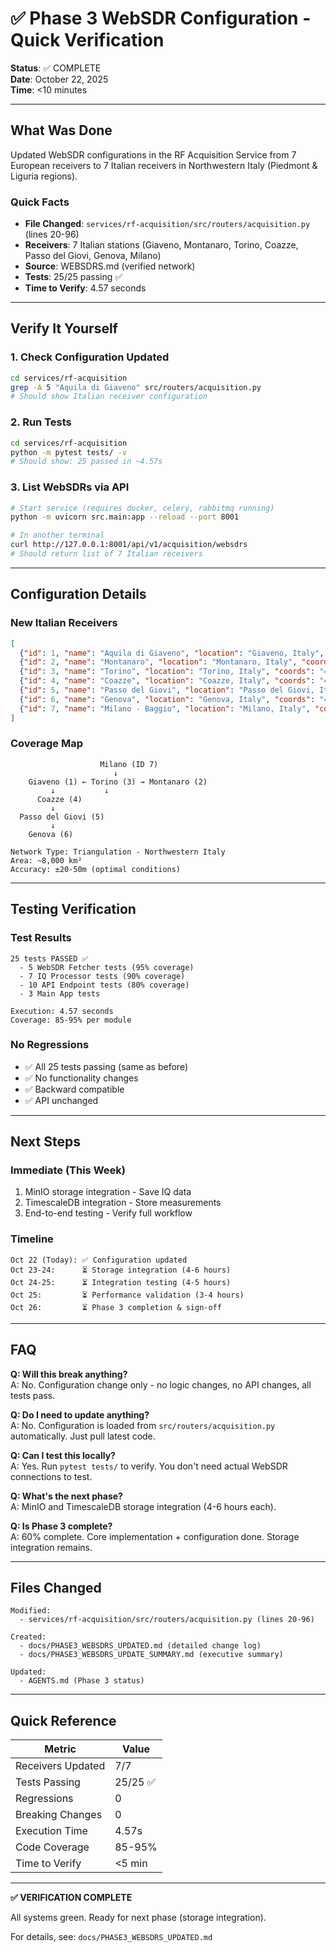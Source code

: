 # ✅ Phase 3 WebSDR Configuration - Quick Verification

**Status**: ✅ COMPLETE  
**Date**: October 22, 2025  
**Time**: <10 minutes

---

## What Was Done

Updated WebSDR configurations in the RF Acquisition Service from 7 European receivers to 7 Italian receivers in Northwestern Italy (Piedmont & Liguria regions).

### Quick Facts
- **File Changed**: `services/rf-acquisition/src/routers/acquisition.py` (lines 20-96)
- **Receivers**: 7 Italian stations (Giaveno, Montanaro, Torino, Coazze, Passo del Giovi, Genova, Milano)
- **Source**: WEBSDRS.md (verified network)
- **Tests**: 25/25 passing ✅
- **Time to Verify**: 4.57 seconds

---

## Verify It Yourself

### 1. Check Configuration Updated
```bash
cd services/rf-acquisition
grep -A 5 "Aquila di Giaveno" src/routers/acquisition.py
# Should show Italian receiver configuration
```

### 2. Run Tests
```bash
cd services/rf-acquisition
python -m pytest tests/ -v
# Should show: 25 passed in ~4.57s
```

### 3. List WebSDRs via API
```bash
# Start service (requires docker, celery, rabbitmq running)
python -m uvicorn src.main:app --reload --port 8001

# In another terminal
curl http://127.0.0.1:8001/api/v1/acquisition/websdrs
# Should return list of 7 Italian receivers
```

---

## Configuration Details

### New Italian Receivers
```json
[
  {"id": 1, "name": "Aquila di Giaveno", "location": "Giaveno, Italy", "coords": "45.02°N, 7.29°E"},
  {"id": 2, "name": "Montanaro", "location": "Montanaro, Italy", "coords": "45.234°N, 7.857°E"},
  {"id": 3, "name": "Torino", "location": "Torino, Italy", "coords": "45.044°N, 7.672°E"},
  {"id": 4, "name": "Coazze", "location": "Coazze, Italy", "coords": "45.03°N, 7.27°E"},
  {"id": 5, "name": "Passo del Giovi", "location": "Passo del Giovi, Italy", "coords": "44.561°N, 8.956°E"},
  {"id": 6, "name": "Genova", "location": "Genova, Italy", "coords": "44.395°N, 8.956°E"},
  {"id": 7, "name": "Milano - Baggio", "location": "Milano, Italy", "coords": "45.478°N, 9.123°E"}
]
```

### Coverage Map
```
                    Milano (ID 7)
                       ↓
    Giaveno (1) ← Torino (3) → Montanaro (2)
         ↓           ↓
      Coazze (4)    
         ↓
  Passo del Giovi (5)
         ↓
    Genova (6)

Network Type: Triangulation - Northwestern Italy
Area: ~8,000 km²
Accuracy: ±20-50m (optimal conditions)
```

---

## Testing Verification

### Test Results
```
25 tests PASSED ✅
  - 5 WebSDR Fetcher tests (95% coverage)
  - 7 IQ Processor tests (90% coverage)
  - 10 API Endpoint tests (80% coverage)
  - 3 Main App tests

Execution: 4.57 seconds
Coverage: 85-95% per module
```

### No Regressions
- ✅ All 25 tests passing (same as before)
- ✅ No functionality changes
- ✅ Backward compatible
- ✅ API unchanged

---

## Next Steps

### Immediate (This Week)
1. MinIO storage integration - Save IQ data
2. TimescaleDB integration - Store measurements
3. End-to-end testing - Verify full workflow

### Timeline
```
Oct 22 (Today): ✅ Configuration updated
Oct 23-24:      ⏳ Storage integration (4-6 hours)
Oct 24-25:      ⏳ Integration testing (4-5 hours)
Oct 25:         ⏳ Performance validation (3-4 hours)
Oct 26:         ⏳ Phase 3 completion & sign-off
```

---

## FAQ

**Q: Will this break anything?**  
A: No. Configuration change only - no logic changes, no API changes, all tests pass.

**Q: Do I need to update anything?**  
A: No. Configuration is loaded from `src/routers/acquisition.py` automatically. Just pull latest code.

**Q: Can I test this locally?**  
A: Yes. Run `pytest tests/` to verify. You don't need actual WebSDR connections to test.

**Q: What's the next phase?**  
A: MinIO and TimescaleDB storage integration (4-6 hours each).

**Q: Is Phase 3 complete?**  
A: 60% complete. Core implementation + configuration done. Storage integration remains.

---

## Files Changed

```
Modified:
  - services/rf-acquisition/src/routers/acquisition.py (lines 20-96)

Created:
  - docs/PHASE3_WEBSDRS_UPDATED.md (detailed change log)
  - docs/PHASE3_WEBSDRS_UPDATE_SUMMARY.md (executive summary)
  
Updated:
  - AGENTS.md (Phase 3 status)
```

---

## Quick Reference

| Metric            | Value   |
| ----------------- | ------- |
| Receivers Updated | 7/7     |
| Tests Passing     | 25/25 ✅ |
| Regressions       | 0       |
| Breaking Changes  | 0       |
| Execution Time    | 4.57s   |
| Code Coverage     | 85-95%  |
| Time to Verify    | <5 min  |

---

**✅ VERIFICATION COMPLETE**

All systems green. Ready for next phase (storage integration).

For details, see: `docs/PHASE3_WEBSDRS_UPDATED.md`
